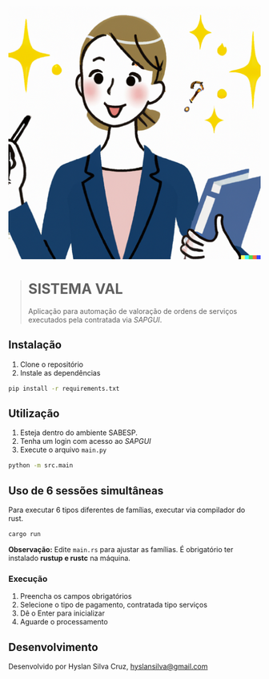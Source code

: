 ![val.png](media/val.png)
> # SISTEMA VAL
> Aplicação para automação de valoração de ordens de
> serviços executados pela contratada via *SAPGUI*.

## Instalação
1. Clone o repositório
2. Instale as dependências
```bash
pip install -r requirements.txt
```

## Utilização
1. Esteja dentro do ambiente SABESP.
2. Tenha um login com acesso ao *SAPGUI*
3. Execute o arquivo `main.py`
```bash
python -m src.main
```
## Uso de 6 sessões simultâneas
Para executar 6 tipos diferentes de famílias, executar via compilador do rust.
```bash
cargo run
```
**Observação:** Edite `main.rs` para ajustar as famílias. É obrigatório ter  instalado **rustup e rustc** na máquina.

### Execução
1. Preencha os campos obrigatórios
2. Selecione o tipo de pagamento, contratada tipo serviços
3. Dê o Enter para inicializar
4. Aguarde o processamento

## Desenvolvimento
Desenvolvido por Hyslan Silva Cruz, hyslansilva@gmail.com
